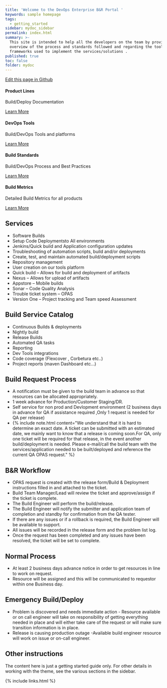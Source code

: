 ```yaml
---
title: 'Welcome to the DevOps Enterprise B&R Portal '
keywords: sample homepage
tags:
  - getting_started
sidebar: mydoc_sidebar
permalink: index.html
summary: >-
  This site is intended to help all the developers on the team by providing  an
  overview of the process and standards followed and regarding the tools and
  frameworks used to implement the services/solutions . 
published: true
toc: false
folder: mydoc
---
```


<a href="{{ site.github.repository_url }}/tree/gh-pages/{{ page.relative_path }}">Edit this page in Github</a>

<div class="row">
         <div class="col-md-3 col-sm-6">
             <div class="panel panel-default text-center">
                 <div class="panel-heading">
                     <span class="fa-stack fa-5x">
                           <i class="fa fa-circle fa-stack-2x text-primary"></i>
                           <i class="fa fa-tree fa-stack-1x fa-inverse"></i>
                     </span>
                 </div>
                 <div class="panel-body">
                     <h4>Product Lines</h4>
                     <p>Build/Deploy Documentation</p>
                     <a href="tag_getting_started.html" class="btn btn-primary">Learn More</a>
                 </div>
             </div>
         </div>
         <div class="col-md-3 col-sm-6">
             <div class="panel panel-default text-center">
                 <div class="panel-heading">
                     <span class="fa-stack fa-5x">
                           <i class="fa fa-circle fa-stack-2x text-primary"></i>
                           <i class="fa fa-car fa-stack-1x fa-inverse"></i>
                     </span>
                 </div>
                 <div class="panel-body">
                     <h4>DevOps Tools</h4>
                     <p>Build/DevOps Tools and platforms</p>
                     <a href="tag_navigation.html" class="btn btn-primary">Learn More</a>
                 </div>
             </div>
         </div>
         <div class="col-md-3 col-sm-6">
             <div class="panel panel-default text-center">
                 <div class="panel-heading">
                     <span class="fa-stack fa-5x">
                           <i class="fa fa-circle fa-stack-2x text-primary"></i>
                           <i class="fa fa-support fa-stack-1x fa-inverse"></i>
                     </span>
                 </div>
                 <div class="panel-body">
                     <h4>Build Standards</h4>
                     <p>Build/DevOps Process and Best Practices</p>
                     <a href="tag_single_sourcing.html" class="btn btn-primary">Learn More</a>
                 </div>
             </div>
         </div>
         <div class="col-md-3 col-sm-6">
             <div class="panel panel-default text-center">
                 <div class="panel-heading">
                     <span class="fa-stack fa-5x">
                           <i class="fa fa-circle fa-stack-2x text-primary"></i>
                           <i class="fa fa-database fa-stack-1x fa-inverse"></i>
                     </span>
                 </div>
                 <div class="panel-body">
                     <h4>Build Metrics</h4>
                     <p>Detailed Build Metrics for all products</p>
                     <a href="tag_formatting.html" class="btn btn-primary">Learn More</a>
                 </div>
             </div>
         </div>
</div>


## Services

- Software Builds
- Setup Code Deploymentsto All environments
- Jenkins/Quick build and Application configuration updates
- Troubleshooting of automation scripts, build and/or deployments
- Create, test, and maintain automated build/deployment scripts
- Repository management
- User creation on our tools platform
- Quick build – Allows for build and deployment of artifacts
- Nexus – Allows for upload of artifacts
- Appstore – Mobile builds
- Sonar – Code Quality Analysis
- Trouble ticket system – OPAS
- Version One – Project tracking and Team speed Assessment

## Build Service Catalog
- Continuous Builds & deployments
- Nightly build
- Release Builds
- Automated QA tasks
- Reporting
- Dev Tools integrations
- Code coverage (Flexcover , Corbetura etc..)
- Project reports (maven Dashboard etc...)

## Build Request Process

- A notification must be given to the build team in advance so that resources can be allocated appropriately.
- 1 week advance for Production/Customer Staging/DR.
- Self service for non prod and Devlopment environment (2 business days in advance for QA if assistance required ,Only 1 request is needed for QA per release)
- 
   {% include note.html content="We understand that it is hard to determine an exact date.  A ticket can be submitted with an estimated date, we mainly want to know that a release is coming soon.For QA, only one ticket will be required for that release, in the event another build/deployment is needed.  Please e-mail/call the build team with the services/application needed to be built/deployed and reference the current QA OPAS request." %}

## B&R Workflow
- OPAS request is created with the release form/Build & Deployment instructions filled in and attached to the ticket.
- Build Team Manager/Lead will review the ticket and approve/assign  if the ticket is complete.
- The Build Engineer will perform the build/release.
- The Build Engineer will notify the submitter and application team of completion and standby for confirmation from the QA tester.
- If there are any issues or if a rollback is required, the Build Engineer will be available to support.
- All issues will be recorded in the release form and the problem list log.
- Once the request has been completed and any issues have been resolved, the ticket will be set to complete.

## Normal Process
 - At least 2 business days advance notice in order to get resources in line to work on request.
 - Resource will be assigned and this will be communicated to requestor within one Business day.
 
## Emergency Build/Deploy
 - Problem is discovered and needs immediate action - Resource available or on call engineer will take on responsibility of getting everything needed in place and will either take care of the request or will make sure transition information is in place.
 - Release is causing production outage -Available build engineer resource will work on issue or on-call engineer.

## Other instructions

The content here is just a getting started guide only. For other details in working with the theme, see the various sections in the sidebar.

{% include links.html %}
